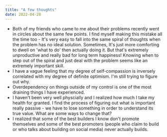 ```yaml
---
title: "A few thoughts"
date: 2022-04-28
---
```


- Both of my friends who came to me about their problems recently went in circles about the same few points. I find myself making this mistake all the time too - It's very easy to fall into the same spiral of thoughts when the problem has no ideal solution. Sometimes, It's just more comforting to dwell on 'what to do' then actually doing it. But that's extremely unproductive and really bad for long term happiness! Knowing when to step out of the spiral and just deal with the problem seems like an extremely important skill.
- I have a vague feeling that my degree of self-compassion is inversely correlated with my degree of definite optimism. I'm still trying to figure out why.
 - Overdependency on things outside of my control is one of the most draining things I have experienced. 
- I haven't been very well physcially and I realized how much I take my health for granted. I find the process of figuring out what is important really passive - we have to lose something in order to understand its true value. What are some ways to change that? 
- I realized that some of the best builders I know don't promote themselves and some of the best promoters (people who claim to build or who talks about building on social media) never actually builds. 
